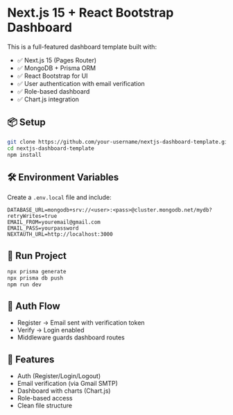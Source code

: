 # Next.js 15 + React Bootstrap Dashboard

This is a full-featured dashboard template built with:

- ✅ Next.js 15 (Pages Router)
- ✅ MongoDB + Prisma ORM
- ✅ React Bootstrap for UI
- ✅ User authentication with email verification
- ✅ Role-based dashboard
- ✅ Chart.js integration

## 📦 Setup

```bash
git clone https://github.com/your-username/nextjs-dashboard-template.git
cd nextjs-dashboard-template
npm install
```

## 🛠️ Environment Variables

Create a `.env.local` file and include:

```
DATABASE_URL=mongodb+srv://<user>:<pass>@cluster.mongodb.net/mydb?retryWrites=true
EMAIL_FROM=youremail@gmail.com
EMAIL_PASS=yourpassword
NEXTAUTH_URL=http://localhost:3000
```

## 🚀 Run Project

```bash
npx prisma generate
npx prisma db push
npm run dev
```

## 🔐 Auth Flow

- Register → Email sent with verification token
- Verify → Login enabled
- Middleware guards dashboard routes

## 🧠 Features

- Auth (Register/Login/Logout)
- Email verification (via Gmail SMTP)
- Dashboard with charts (Chart.js)
- Role-based access
- Clean file structure
